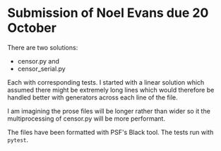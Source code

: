 # Submission of Noel Evans due 20 October

There are two solutions:
- censor.py and
- censor_serial.py

Each with corresponding tests. I started with a linear solution which assumed there might be extremely long lines which would therefore be handled better with generators across each line of the file.

I am imagining the prose files will be longer rather than wider so it the multiprocessing of censor.py will be more performant.

The files have been formatted with PSF's Black tool. The tests run with `pytest`.
